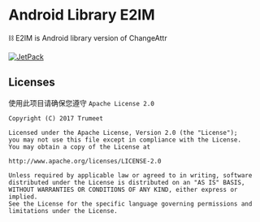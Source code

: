 # Android Library E2IM

⛓ E2IM is Android library version of ChangeAttr

[![JetPack](https://jitpack.io/v/duangsuse/e2im.svg)](https://jitpack.io/#duangsuse/e2im)


## Licenses

使用此项目请确保您遵守 `Apache License 2.0`

```
Copyright (C) 2017 Trumeet

Licensed under the Apache License, Version 2.0 (the "License");
you may not use this file except in compliance with the License.
You may obtain a copy of the License at

http://www.apache.org/licenses/LICENSE-2.0

Unless required by applicable law or agreed to in writing, software
distributed under the License is distributed on an "AS IS" BASIS,
WITHOUT WARRANTIES OR CONDITIONS OF ANY KIND, either express or implied.
See the License for the specific language governing permissions and
limitations under the License.
```
